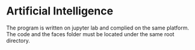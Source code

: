 # Artificial Intelligence
The program is written on jupyter lab and complied on the same platform.
The code and the faces folder must be located under the same root directory.
